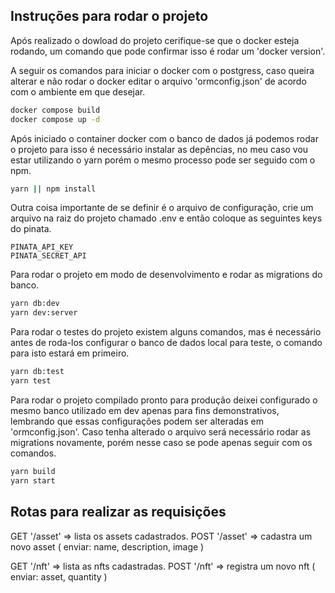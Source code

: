 
## Instruções para rodar o projeto 

Após realizado o dowload do projeto cerifique-se que o docker esteja rodando, um comando que pode confirmar isso é rodar um 'docker version'.

A seguir os comandos para iniciar o docker com o postgress, caso queira alterar e não rodar o docker editar o arquivo 'ormconfig.json' de acordo com o ambiente em que desejar.

```bash
docker compose build
docker compose up -d
```

Após iniciado o container docker com o banco de dados já podemos rodar o projeto para isso é necessário instalar as depências, no meu caso vou estar utilizando o yarn porém o mesmo processo pode ser seguido com o npm.

```bash
yarn || npm install
```

Outra coisa importante de se definir é o arquivo de configuração, crie um arquivo na raiz do projeto chamado .env e então coloque as seguintes keys do pinata.
```.env
PINATA_API_KEY 
PINATA_SECRET_API
```

Para rodar o projeto em modo de desenvolvimento e rodar as migrations do banco.
```bash
yarn db:dev
yarn dev:server 
```

Para rodar o testes do projeto existem alguns comandos, mas é necessário antes de roda-los configurar o banco de dados local para teste, o comando para isto estará em primeiro.
```bash
yarn db:test
yarn test 
```

Para rodar o projeto compilado pronto para produção deixei configurado o mesmo banco utilizado em dev apenas para fins demonstrativos, lembrando que essas configurações podem ser alteradas em 'ormconfig.json'. Caso tenha alterado o arquivo será necessário rodar as migrations novamente, porém nesse caso se pode apenas seguir com os comandos. 
```bash
yarn build
yarn start
```

## Rotas para realizar as requisições 
GET '/asset' => lista os assets cadastrados.
POST '/asset' => cadastra um novo asset ( enviar: name, description, image )

GET '/nft' => lista as nfts cadastradas.
POST '/nft' => registra um novo nft ( enviar: asset, quantity )

